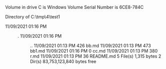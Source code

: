  Volume in drive C is Windows
 Volume Serial Number is 6CE8-784C

 Directory of C:\tmp\4\test1

11/09/2021  01:16 PM    <DIR>          .
11/09/2021  01:16 PM    <DIR>          ..
11/09/2021  01:13 PM               426 bb.md
11/09/2021  01:13 PM               473 bb1.md
11/09/2021  01:16 PM                 0 cc.md
11/09/2021  01:13 PM               380 r.md
11/09/2021  01:13 PM                36 README.md
               5 File(s)          1,315 bytes
               2 Dir(s)  83,753,123,840 bytes free
